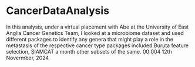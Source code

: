 # CancerDataAnalysis
In this analysis, under a virtual placement with Abe at the University of East Anglia Cancer Genetics Team, I looked at a microbiome dataset and used different packages to identify any genera that might play a role in the metastasis of the respective cancer type
packages included Buruta feature selection, SIAMCAT a month other subsets of the same. 00:004 12th Novermber, 2024
